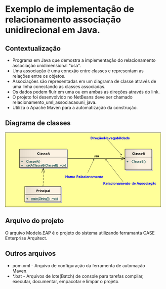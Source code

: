 # Exemplo de implementação de relacionamento associação unidirecional em Java.

## Contextualização

- Programa em Java que demostra a implementação do relacionamento associação unidimensional "usa".<br>
- Uma associação é uma conexão entre classes e representam as relações entre os objetos.<br>
- Associações são representadas em um diagrama de classe através de uma linha conectando as classes associadas.<br>
- Os dados podem fluir em uma ou em ambas as direções através do link.<br>
- O projeto foi desenvolvido no NetBeans deve ser chamado relacionamento_uml_associacaouni_java.<br>
- Utiliza o Apache Maven para a automatização da construção.<br>

## Diagrama de classes

![Diagrama de classe](diagramadeclasse.png)

## Arquivo do projeto

O arquivo Modelo.EAP é o projeto do sistema utilizando ferramanta CASE Enterprise Arquitect.

## Outros arquivos

- pom.xml - Arquivo de configuração da ferramenta de automação Maven.
- *.bat - Arquivos de lote(Batch) de console para tarefas compilar, executar, documentar, empacotar e limpar o projeto.